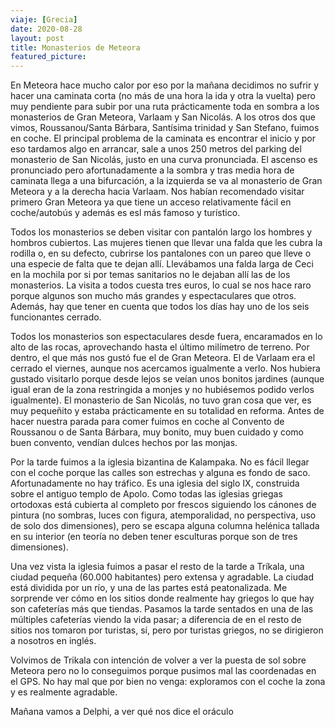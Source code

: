 ```yaml
---
viaje: [Grecia]
date: 2020-08-28
layout: post
title: Monasterios de Meteora
featured_picture: 
---
```


En Meteora hace mucho calor por eso por la mañana decidimos no sufrir y hacer una caminata corta (no más de una hora la ida y otra la vuelta) pero muy pendiente para subir por una ruta prácticamente toda en sombra a los monasterios de Gran Meteora, Varlaam y San Nicolás. A los otros dos que vimos, Roussanou/Santa Bárbara, Santísima trinidad y San Stefano, fuimos en coche. El principal problema de la caminata es encontrar el inicio y por eso tardamos algo en arrancar, sale a unos 250 metros del parking del monasterio de San Nicolás, justo en una curva pronunciada. El ascenso es pronunciado pero afortunadamente a la sombra y tras media hora de caminata llega a una bifurcación, a la izquierda se va al monasterio de Gran Meteora y a la derecha hacia Varlaam. Nos habían recomendado visitar primero Gran Meteora ya que tiene un acceso relativamente fácil en coche/autobús y además es esl más famoso y turístico. 

Todos los monasterios se deben visitar con pantalón largo los hombres y hombros cubiertos. Las mujeres tienen que llevar una falda que les cubra la rodilla o, en su defecto, cubrirse los pantalones con un pareo que lleve o una especie de falta que te dejan allí. Llevábamos una falda larga de Ceci en la mochila por si por temas sanitarios no le dejaban allí las de los monasterios. La visita a todos cuesta tres euros, lo cual se nos hace raro porque algunos son mucho más grandes y espectaculares que otros. Además, hay que tener en cuenta que todos los días hay uno de los seis funcionantes cerrado.

Todos los monasterios son espectaculares desde fuera, encaramados en lo alto de las rocas, aprovechando hasta el último milímetro de terreno. Por dentro, el que más nos gustó fue el de Gran Meteora. El de Varlaam era el cerrado el viernes, aunque nos acercamos igualmente a verlo. Nos hubiera gustado visitarlo porque desde lejos se veían unos bonitos jardines (aunque igual eran de la zona restringida a monjes y no hubiésemos podido verlos igualmente). El monasterio de San Nicolás, no tuvo gran cosa que ver, es muy pequeñito y estaba prácticamente en su totalidad en reforma. Antes de hacer nuestra parada para comer fuimos en coche al Convento de Roussanou o de Santa Bárbara, muy bonito, muy buen cuidado y como buen convento, vendían dulces hechos por las monjas.

Por la tarde fuimos a la iglesia bizantina de Kalampaka. No es fácil llegar con el coche porque las calles son estrechas y alguna es fondo de saco. Afortunadamente no hay tráfico. Es una iglesia del siglo IX, construida sobre el antiguo templo de Apolo. Como todas las iglesias griegas ortodoxas está cubierta al completo por frescos siguiendo los cánones de pintura (no sombras, luces con figura, atemporalidad, no perspectiva, uso de solo dos dimensiones), pero se escapa alguna columna helénica tallada en su interior (en teoría no deben tener esculturas porque son de tres dimensiones).
 
Una vez vista la iglesia fuimos a pasar el resto de la tarde a Tríkala, una ciudad pequeña (60.000 habitantes) pero extensa y agradable. La ciudad está dividida por un río, y una de las partes está peatonalizada. Me sorprende ver cómo en los sitios donde realmente hay griegos lo que hay son cafeterías más que tiendas. Pasamos la tarde sentados en una de las múltiples cafeterías viendo la vida pasar; a diferencia de en el resto de sitios nos tomaron por turistas, sí, pero por turistas griegos, no se dirigieron a nosotros en inglés.

Volvimos de Trikala con intención de volver a ver la puesta de sol sobre Meteora pero no lo conseguimos porque pusimos mal las coordenadas en el GPS. No hay mal que por bien no venga: exploramos con el coche la zona y es realmente agradable.

Mañana vamos a Delphi, a ver qué nos dice el oráculo